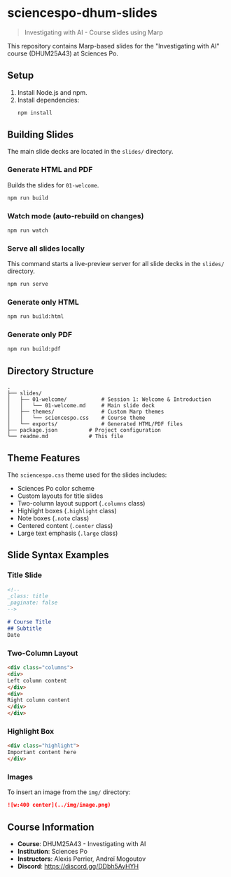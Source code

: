 # sciencespo-dhum-slides

> Investigating with AI - Course slides using Marp

This repository contains Marp-based slides for the "Investigating with AI" course (DHUM25A43) at Sciences Po.

## Setup

1. Install Node.js and npm.
2. Install dependencies:
   ```bash
   npm install
   ```

## Building Slides

The main slide decks are located in the `slides/` directory.

### Generate HTML and PDF
Builds the slides for `01-welcome`.
```bash
npm run build
```

### Watch mode (auto-rebuild on changes)
```bash
npm run watch
```

### Serve all slides locally
This command starts a live-preview server for all slide decks in the `slides/` directory.
```bash
npm run serve
```

### Generate only HTML
```bash
npm run build:html
```

### Generate only PDF
```bash
npm run build:pdf
```

## Directory Structure

```
.
├── slides/
│   ├── 01-welcome/           # Session 1: Welcome & Introduction
│   │   └── 01-welcome.md     # Main slide deck
│   ├── themes/               # Custom Marp themes
│   │   └── sciencespo.css    # Course theme
│   └── exports/              # Generated HTML/PDF files
├── package.json          # Project configuration
└── readme.md             # This file
```

## Theme Features

The `sciencespo.css` theme used for the slides includes:
- Sciences Po color scheme
- Custom layouts for title slides
- Two-column layout support (`.columns` class)
- Highlight boxes (`.highlight` class)
- Note boxes (`.note` class)
- Centered content (`.center` class)
- Large text emphasis (`.large` class)

## Slide Syntax Examples

### Title Slide
```markdown
<!--
_class: title
_paginate: false
-->

# Course Title
## Subtitle
Date
```

### Two-Column Layout
```markdown
<div class="columns">
<div>
Left column content
</div>
<div>
Right column content
</div>
</div>
```

### Highlight Box
```markdown
<div class="highlight">
Important content here
</div>
```

### Images
To insert an image from the `img/` directory:
```markdown
![w:400 center](../img/image.png)
```

## Course Information

- **Course**: DHUM25A43 - Investigating with AI
- **Institution**: Sciences Po
- **Instructors**: Alexis Perrier, Andreï Mogoutov
- **Discord**: https://discord.gg/DDbh5AyHYH
